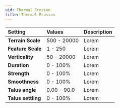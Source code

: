 ```yaml
---
uid: Thermal Erosion
title: Thermal Erosion
---
```



| Setting            | Values      | Description |
| :----------------- | :---------- | :---------- |
| **Terrain Scale**  | 500 - 20000 | Lorem       |
| **Feature Scale**  | 1 - 250     | Lorem       |
| **Verticality**    | 50 - 20000  | Lorem       |
| **Duration**       | 0 - 100% | Lorem       |
| **Strength**       | 0 - 100% | Lorem       |
| **Smoothness**     | 0 - 100% | Lorem       |
| **Talus angle**    | 0.00 - 90.0 | Lorem       |
| **Talus settling** | 0 - 100% | Lorem       |